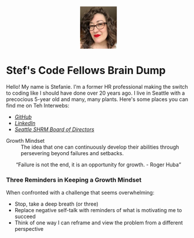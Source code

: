 <p align="center" width="100%"> 
<img width="20%" src="https://github.com/stefrie/reading-notes/blob/main/Headshot.jpg">
</p>
  
# Stef's Code Fellows Brain Dump
</p>

Hello! My name is Stefanie. I'm a former HR professional making the switch to coding like I should have done over 20 years ago. I live in Seattle with a precocious 5-year old and many, many plants. Here's some places you can find me on Teh Interwebs:
- *[GitHub](https://github.com/stefrie)*
- *[LinkedIn](https://www.linkedin.com/in/stefanieriehle/)*
- *[Seattle SHRM Board of Directors](https://shrm-seattle.site-ym.com/page/Leadership68)*

<dl>
  <dt>Growth Mindset</dt>
  <dd>The idea that one can continuously develop their abilities through persevering beyond failures and setbacks.</dd>

<div>
  <p align="center">
  <q>Failure is not the end, it is an opportunity for growth. - Roger Huba</q>
</p>
  </div>
  
### Three Reminders in Keeping a Growth Mindset
When confronted with a challenge that seems overwhelming: 
- Stop, take a deep breath (or three)
- Replace negative self-talk with reminders of what is motivating me to succeed
- Think of one way I can reframe and view the problem from a different perspective



